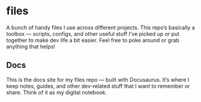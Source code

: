 # files
A bunch of handy files I use across different projects.
This repo’s basically a toolbox — scripts, configs, and other useful stuff I’ve picked up or put together to make dev life a bit easier. Feel free to poke around or grab anything that helps!

## Docs
This is the docs site for my files repo — built with Docusaurus.
It’s where I keep notes, guides, and other dev-related stuff that I want to remember or share. Think of it as my digital notebook.